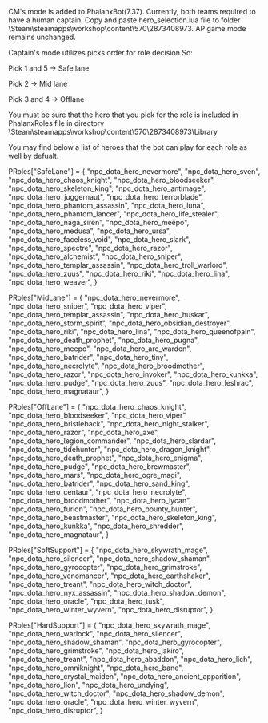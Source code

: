CM's mode is added to PhalanxBot(7.37).
Currently, both teams required to have a human captain.
Copy and paste hero_selection.lua file to folder \Steam\steamapps\workshop\content\570\2873408973. AP game mode remains unchanged.

Captain's mode utilizes picks order for role decision.So:

Pick 1 and 5 -> Safe lane

Pick 2 -> Mid lane

Pick 3 and 4 -> Offlane

You must be sure that the hero that you pick for the role is included in PhalanxRoles file in directory \Steam\steamapps\workshop\content\570\2873408973\Library

You may find below a list of heroes that the bot can play for each role as well by defualt.

PRoles["SafeLane"] = {
	"npc_dota_hero_nevermore",
	"npc_dota_hero_sven",
	"npc_dota_hero_chaos_knight",
	"npc_dota_hero_bloodseeker",
	"npc_dota_hero_skeleton_king",
	"npc_dota_hero_antimage",
	"npc_dota_hero_juggernaut",
	"npc_dota_hero_terrorblade",
	"npc_dota_hero_phantom_assassin",
	"npc_dota_hero_luna",
	"npc_dota_hero_phantom_lancer",
	"npc_dota_hero_life_stealer",
	"npc_dota_hero_naga_siren",
	"npc_dota_hero_meepo",
	"npc_dota_hero_medusa",
	"npc_dota_hero_ursa",
	"npc_dota_hero_faceless_void",
	"npc_dota_hero_slark",
	"npc_dota_hero_spectre",
	"npc_dota_hero_razor",
	"npc_dota_hero_alchemist",
	"npc_dota_hero_sniper",
	"npc_dota_hero_templar_assassin",
	"npc_dota_hero_troll_warlord",
	"npc_dota_hero_zuus",
	"npc_dota_hero_riki",
	"npc_dota_hero_lina",
	"npc_dota_hero_weaver",
}

PRoles["MidLane"] = {
	"npc_dota_hero_nevermore",
	"npc_dota_hero_sniper",
	"npc_dota_hero_viper",
	"npc_dota_hero_templar_assassin",
	"npc_dota_hero_huskar",
	"npc_dota_hero_storm_spirit",
	"npc_dota_hero_obsidian_destroyer",
	"npc_dota_hero_riki",
	"npc_dota_hero_lina",
	"npc_dota_hero_queenofpain",
	"npc_dota_hero_death_prophet",
	"npc_dota_hero_pugna",
	"npc_dota_hero_meepo",
	"npc_dota_hero_arc_warden",
	"npc_dota_hero_batrider",
	"npc_dota_hero_tiny",
	"npc_dota_hero_necrolyte",
	"npc_dota_hero_broodmother",
	"npc_dota_hero_razor",
	"npc_dota_hero_invoker",
	"npc_dota_hero_kunkka",
	"npc_dota_hero_pudge",
	"npc_dota_hero_zuus",
	"npc_dota_hero_leshrac",
	"npc_dota_hero_magnataur",
}

PRoles["OffLane"] = {
	"npc_dota_hero_chaos_knight",
	"npc_dota_hero_bloodseeker",
	"npc_dota_hero_viper",
	"npc_dota_hero_bristleback",
	"npc_dota_hero_night_stalker",
	"npc_dota_hero_razor",
	"npc_dota_hero_axe",
	"npc_dota_hero_legion_commander",
	"npc_dota_hero_slardar",
	"npc_dota_hero_tidehunter",
	"npc_dota_hero_dragon_knight",
	"npc_dota_hero_death_prophet",
	"npc_dota_hero_enigma",
	"npc_dota_hero_pudge",
	"npc_dota_hero_brewmaster",
	"npc_dota_hero_mars",
	"npc_dota_hero_ogre_magi",
	"npc_dota_hero_batrider",
	"npc_dota_hero_sand_king",
	"npc_dota_hero_centaur",
	"npc_dota_hero_necrolyte",
	"npc_dota_hero_broodmother",
	"npc_dota_hero_lycan",
	"npc_dota_hero_furion",
	"npc_dota_hero_bounty_hunter",
	"npc_dota_hero_beastmaster",
	"npc_dota_hero_skeleton_king",
	"npc_dota_hero_kunkka",
	"npc_dota_hero_shredder",
	"npc_dota_hero_magnataur",
}

PRoles["SoftSupport"] = {
	"npc_dota_hero_skywrath_mage",
	"npc_dota_hero_silencer",
	"npc_dota_hero_shadow_shaman",
	"npc_dota_hero_gyrocopter",
	"npc_dota_hero_grimstroke",
	"npc_dota_hero_venomancer",
	"npc_dota_hero_earthshaker",
	"npc_dota_hero_treant",
	"npc_dota_hero_witch_doctor",
	"npc_dota_hero_nyx_assassin",
	"npc_dota_hero_shadow_demon",
	"npc_dota_hero_oracle",
	"npc_dota_hero_tusk",
	"npc_dota_hero_winter_wyvern",
	"npc_dota_hero_disruptor",
}

PRoles["HardSupport"] = {
	"npc_dota_hero_skywrath_mage",
	"npc_dota_hero_warlock",
	"npc_dota_hero_silencer",
	"npc_dota_hero_shadow_shaman",
	"npc_dota_hero_gyrocopter",
	"npc_dota_hero_grimstroke",
	"npc_dota_hero_jakiro",
	"npc_dota_hero_treant",
	"npc_dota_hero_abaddon",
	"npc_dota_hero_lich",
	"npc_dota_hero_omniknight",
	"npc_dota_hero_bane",
	"npc_dota_hero_crystal_maiden",
	"npc_dota_hero_ancient_apparition",
	"npc_dota_hero_lion",
	"npc_dota_hero_undying",
	"npc_dota_hero_witch_doctor",
	"npc_dota_hero_shadow_demon",
	"npc_dota_hero_oracle",
	"npc_dota_hero_winter_wyvern",
	"npc_dota_hero_disruptor",
}
